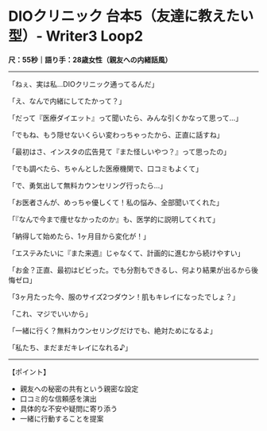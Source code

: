 # DIOクリニック 台本5（友達に教えたい型）- Writer3 Loop2
**尺：55秒｜語り手：28歳女性（親友への内緒話風）**

---

「ねぇ、実は私...DIOクリニック通ってるんだ」

「え、なんで内緒にしてたかって？」

「だって『医療ダイエット』って聞いたら、みんな引くかなって思って...」

「でもね、もう隠せないくらい変わっちゃったから、正直に話すね」

「最初はさ、インスタの広告見て『また怪しいやつ？』って思ったの」

「でも調べたら、ちゃんとした医療機関で、口コミもよくて」

「で、勇気出して無料カウンセリング行ったら...」

「お医者さんが、めっちゃ優しくて！私の悩み、全部聞いてくれた」

「『なんで今まで痩せなかったのか』も、医学的に説明してくれて」

「納得して始めたら、1ヶ月目から変化が！」

「エステみたいに『また来週』じゃなくて、計画的に進むから続けやすい」

「お金？正直、最初はビビった。でも分割もできるし、何より結果が出るから後悔ゼロ」

「3ヶ月たった今、服のサイズ2つダウン！肌もキレイになったでしょ？」

「これ、マジでいいから」

「一緒に行く？無料カウンセリングだけでも、絶対ためになるよ」

「私たち、まだまだキレイになれる♪」

---

【ポイント】
- 親友への秘密の共有という親密な設定
- 口コミ的な信頼感を演出
- 具体的な不安や疑問に寄り添う
- 一緒に行動することを提案